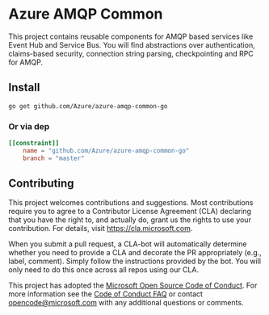 # Azure AMQP Common
This project contains reusable components for AMQP based services like Event Hub and Service Bus. You will find 
abstractions over authentication, claims-based security, connection string parsing, checkpointing and RPC for AMQP.

## Install

```
go get github.com/Azure/azure-amqp-common-go
```

### Or via dep

```toml
[[constraint]]
    name = "github.com/Azure/azure-amqp-common-go"
    branch = "master"
```

## Contributing

This project welcomes contributions and suggestions.  Most contributions require you to agree to a
Contributor License Agreement (CLA) declaring that you have the right to, and actually do, grant us
the rights to use your contribution. For details, visit https://cla.microsoft.com.

When you submit a pull request, a CLA-bot will automatically determine whether you need to provide
a CLA and decorate the PR appropriately (e.g., label, comment). Simply follow the instructions
provided by the bot. You will only need to do this once across all repos using our CLA.

This project has adopted the [Microsoft Open Source Code of Conduct](https://opensource.microsoft.com/codeofconduct/).
For more information see the [Code of Conduct FAQ](https://opensource.microsoft.com/codeofconduct/faq/) or
contact [opencode@microsoft.com](mailto:opencode@microsoft.com) with any additional questions or comments.
